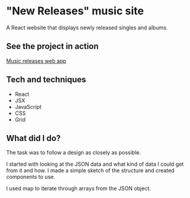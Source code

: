 # "New Releases" music site

A React website that displays newly released singles and albums.

## See the project in action

[Music releases web app](https://music-releases-emmie.netlify.com/)

## Tech and techniques

- React
- JSX
- JavaScript
- CSS
- Grid

## What did I do?

The task was to follow a design as closely as possible.

I started with looking at the JSON data and what kind of data I could get from it and how. I made a simple sketch of the structure and created components to use.

I used map to iterate through arrays from the JSON object.
